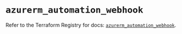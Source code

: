 # `azurerm_automation_webhook`

Refer to the Terraform Registry for docs: [`azurerm_automation_webhook`](https://registry.terraform.io/providers/hashicorp/azurerm/3.87.0/docs/resources/automation_webhook).
